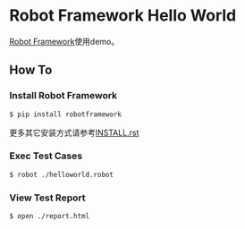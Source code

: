 # Robot Framework Hello World

[Robot Framework](https://robotframework.org/)使用demo。

## How To

### Install Robot Framework

```bash
$ pip install robotframework
```

更多其它安装方式请参考[INSTALL.rst](https://github.com/robotframework/robotframework/blob/master/INSTALL.rst)

### Exec Test Cases

```bash
$ robot ./helloworld.robot
```

### View Test Report

```bash
$ open ./report.html
```
